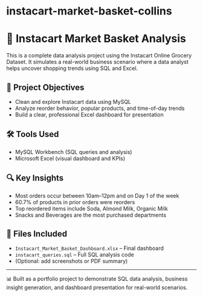 # instacart-market-basket-collins

# 🛒 Instacart Market Basket Analysis

This is a complete data analysis project using the Instacart Online Grocery Dataset. It simulates a real-world business scenario where a data analyst helps uncover shopping trends using SQL and Excel.

## 📌 Project Objectives
- Clean and explore Instacart data using MySQL
- Analyze reorder behavior, popular products, and time-of-day trends
- Build a clear, professional Excel dashboard for presentation

## 🛠 Tools Used
- MySQL Workbench (SQL queries and analysis)
- Microsoft Excel (visual dashboard and KPIs)

## 🔍 Key Insights
- Most orders occur between 10am–12pm and on Day 1 of the week
- 60.7% of products in prior orders were reorders
- Top reordered items include Soda, Almond Milk, Organic Milk
- Snacks and Beverages are the most purchased departments

## 📂 Files Included
- `Instacart_Market_Basket_Dashboard.xlsx` – Final dashboard
- `instacart_queries.sql` – Full SQL analysis code
- (Optional: add screenshots or PDF summary)

---

📊 Built as a portfolio project to demonstrate SQL data analysis, business insight generation, and dashboard presentation for real-world scenarios.
